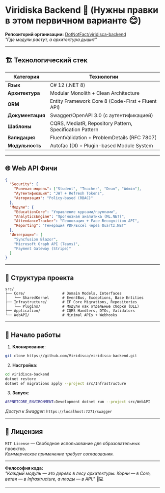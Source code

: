 # Viridiska Backend 🌱 (Нужны правки в этом первичном варианте 😊)

**Репозиторий организации:** [DotNotFact/viridisca-backend](https://github.com/Viridisca/viridisca-backend)  
*"Где модули растут, а архитектура дышит"*

---

## 🏗️ Технологический стек
| **Категория**       | **Технологии**                                                                 |
|----------------------|--------------------------------------------------------------------------------|
| **Язык**            | C# 12 (.NET 8)                                                                |
| **Архитектура**     | Modular Monolith + Clean Architecture                                         |
| **ORM**             | Entity Framework Core 8 (Code-First + Fluent API)                             |
| **Документация**    | Swagger/OpenAPI 3.0 (с аутентификацией)                                       |
| **Шаблоны**         | CQRS, MediatR, Repository Pattern, Specification Pattern                      |
| **Валидация**       | FluentValidation + ProblemDetails (RFC 7807)                                  |
| **Модульность**     | Autofac (DI) + Plugin-based Module System                                     |

---

## 🌐 Web API Фичи
```json
{
  "Security": {
    "Ролевая модель": ["Student", "Teacher", "Dean", "Admin"],
    "Аутентификация": "JWT + Refresh Tokens",
    "Авторизация": "Policy-based (RBAC)"
  },
  "Модули": {
    "EducationCore": "Управление курсами/группами",
    "AnalyticsEngine": "Прогнозная аналитика (ML.NET)",
    "AttendanceTracker": "Геолокация + Face Recognition API",
    "Reporting": "Генерация PDF/Excel через Quartz.NET"
  },
  "Интеграции": [
    "Syncfusion Blazor",
    "Microsoft Graph API (Teams)",
    "Payment Gateway (Stripe)"
  ]
}
```

---

## 🧩 Структура проекта
```
src/
├── Core/                 # Domain Models, Interfaces
│   └── SharedKernel      # EventBus, Exceptions, Base Entities
├── Infrastructure/       # EF Core Migrations, Repositories
│   └── Plugins/          # Модули как отдельные сборки (DLL)
├── Application/          # CQRS Handlers, DTOs, Validators
└── WebAPI/               # Minimal APIs + Webhooks
```

---

## 🚀 Начало работы
1. **Клонирование**:
```bash
git clone https://github.com/Viridisca/viridisca-backend.git
```

2. **Настройка**:
```bash
cd viridisca-backend
dotnet restore
dotnet ef migrations apply --project src/Infrastructure
```

3. **Запуск**:
```bash
ASPNETCORE_ENVIRONMENT=Development dotnet run --project src/WebAPI
```
*Доступ к Swagger:* `https://localhost:7271/swagger`

---

## 📜 Лицензия  
`MIT License` — Свободное использование для образовательных проектов.  
*Коммерческое применение требует согласования.*  

---

**Философия кода:**  
*"Каждый модуль — это дерево в лесу архитектуры. Корни — в Core, ветви — в Infrastructure, а плоды — в API."* 🌳💻

---
